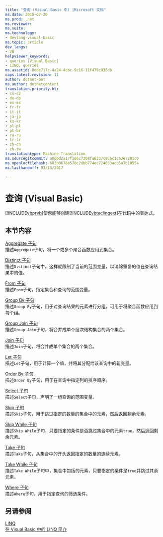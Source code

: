 ```yaml
---
title: "查询 (Visual Basic 中) |Microsoft 文档"
ms.date: 2015-07-20
ms.prod: .net
ms.reviewer: 
ms.suite: 
ms.technology:
- devlang-visual-basic
ms.topic: article
dev_langs:
- VB
helpviewer_keywords:
- queries [Visual Basic]
- LINQ, queries
ms.assetid: 8edc717c-4a24-4cbc-9c16-11f479c935db
caps.latest.revision: 11
author: dotnet-bot
ms.author: dotnetcontent
translation.priority.ht:
- cs-cz
- de-de
- es-es
- fr-fr
- it-it
- ja-jp
- ko-kr
- pl-pl
- pt-br
- ru-ru
- tr-tr
- zh-cn
- zh-tw
translationtype: Machine Translation
ms.sourcegitcommit: a06bd2a17f1d6c7308fa6337c866c1ca2e7281c0
ms.openlocfilehash: 683b0678e570c2dbb774ec724893acb5a7b10554
ms.lasthandoff: 03/13/2017

---
```

# <a name="queries-visual-basic"></a>查询 (Visual Basic)
[!INCLUDE[vbprvb](../../../csharp/programming-guide/concepts/linq/includes/vbprvb_md.md)]使您能够创建[!INCLUDE[vbteclinqext](../../../csharp/getting-started/includes/vbteclinqext_md.md)]在代码中的表达式。  
  
## <a name="in-this-section"></a>本节内容  
 [Aggregate 子句](../../../visual-basic/language-reference/queries/aggregate-clause.md)  
 描述`Aggregate`子句，将一个或多个聚合函数应用到集合。  
  
 [Distinct 子句](../../../visual-basic/language-reference/queries/distinct-clause.md)  
 描述`Distinct`子句中，这样就限制了当前的范围变量，以消除重复的值在查询结果中的值。  
  
 [From 子句](../../../visual-basic/language-reference/queries/from-clause.md)  
 描述`From`子句，指定集合和查询的范围变量。  
  
 [Group By 子句](../../../visual-basic/language-reference/queries/group-by-clause.md)  
 描述`Group By`子句，用于对查询结果的元素进行分组，可用于将聚合函数应用到每个组。  
  
 [Group Join 子句](../../../visual-basic/language-reference/queries/group-join-clause.md)  
 描述`Group Join`子句，将合并成单个层次结构集合的两个集合。  
  
 [Join 子句](../../../visual-basic/language-reference/queries/join-clause.md)  
 描述`Join`子句，将合并成单个集合的两个集合。  
  
 [Let 子句](../../../visual-basic/language-reference/queries/let-clause.md)  
 描述`Let`子句，用于计算一个值，并将其分配给该查询中的新变量。  
  
 [Order By 子句](../../../visual-basic/language-reference/queries/order-by-clause.md)  
 描述`Order By`子句，用于在查询中指定列的排序顺序。  
  
 [Select 子句](../../../visual-basic/language-reference/queries/select-clause.md)  
 描述`Select`子句，声明了一组查询的范围变量。  
  
 [Skip 子句](../../../visual-basic/language-reference/queries/skip-clause.md)  
 描述`Skip`子句，用于跳过指定的数量的集合中的元素，然后返回剩余元素。  
  
 [Skip While 子句](../../../visual-basic/language-reference/queries/skip-while-clause.md)  
 描述`Skip While`子句，只要指定的条件是否跳过集合中的元素`true`，然后返回剩余元素。  
  
 [Take 子句](../../../visual-basic/language-reference/queries/take-clause.md)  
 描述`Take`子句，从集合中的开头返回指定的数量的连续元素。  
  
 [Take While 子句](../../../visual-basic/language-reference/queries/take-while-clause.md)  
 描述`Take While`子句中，集合中包括的元素，只要指定的条件是`true`并跳过其余元素。  
  
 [Where 子句](../../../visual-basic/language-reference/queries/where-clause.md)  
 描述`Where`子句，用于指定查询的筛选条件。  
  
## <a name="see-also"></a>另请参阅  
 [LINQ](../../../visual-basic/programming-guide/language-features/linq/index.md)   
 [在 Visual Basic 中的 LINQ 简介](../../../visual-basic/programming-guide/language-features/linq/introduction-to-linq.md)
